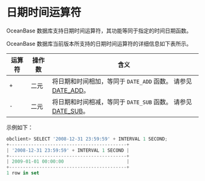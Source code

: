 # 日期时间运算符

OceanBase 数据库支持日期时间运算符，其功能等同于指定的时间日期函数。

OceanBase 数据库当前版本所支持的日期时间运算符的详细信息如下表所示。

| 运算符 | 操作数 |                                                    含义                                                    |
|-----|-----|----------------------------------------------------------------------------------------------------------|
| `+` | 二元  | 将日期和时间相加，等同于 `DATE_ADD` 函数。 请参见 [DATE_ADD](../400.functions-of-mysql-mode/200.single-row-functions-of-mysql-mode/100.date-and-time-functions-of-mysql-mode/900.date-add-of-mysql-mode.md)。 |
| `-` | 二元  | 将日期和时间相减，等同于 `DATE_SUB` 函数。 请参见 [DATE_SUB](../400.functions-of-mysql-mode/200.single-row-functions-of-mysql-mode/100.date-and-time-functions-of-mysql-mode/1100.date-sub-of-mysql-mode.md)。 |

示例如下：

```javascript
obclient> SELECT '2008-12-31 23:59:59' + INTERVAL 1 SECOND;
+-------------------------------------------+
| '2008-12-31 23:59:59' + INTERVAL 1 SECOND |
+-------------------------------------------+
| 2009-01-01 00:00:00                       |
+-------------------------------------------+
1 row in set 
```
